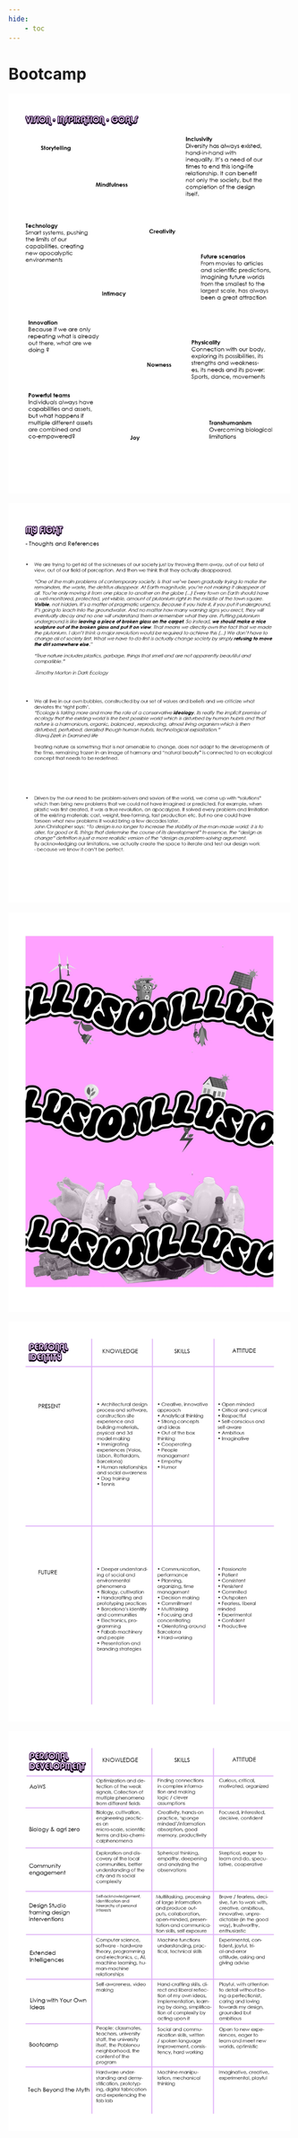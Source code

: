```yaml
---
hide:
    - toc
---
```


# Bootcamp


![](../images/submission01/SUBMISSION_01_page-0001.jpg)


![](../images/submission01/SUBMISSION_01_page-0002.jpg)


![](../images/submission01/SUBMISSION_01_page-0003.jpg)


![](../images/submission01/SUBMISSION_01_page-0004.jpg)


![](../images/submission01/SUBMISSION_01_page-0005.jpg)
